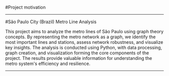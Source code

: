 #Project motivation

--- 

#São Paulo City (Brazil) Metro Line Analysis

This project aims to analyze the metro lines of São Paulo using graph theory concepts. By representing the metro network as a graph, we identify the most important lines and stations, assess network robustness, and visualize key insights. The analysis is conducted using Python, with data processing, graph creation, and visualization forming the core components of the project. The results provide valuable information for understanding the metro system's efficiency and resilience.

--- 

